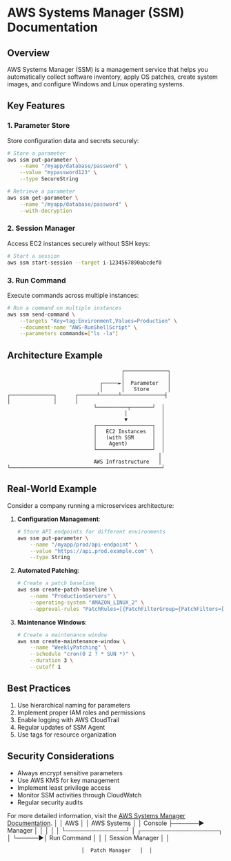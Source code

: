 # AWS Systems Manager (SSM) Documentation

## Overview

AWS Systems Manager (SSM) is a management service that helps you automatically collect software inventory, apply OS patches, create system images, and configure Windows and Linux operating systems.

## Key Features

### 1. Parameter Store

Store configuration data and secrets securely:

```bash
# Store a parameter
aws ssm put-parameter \
    --name "/myapp/database/password" \
    --value "mypassword123" \
    --type SecureString

# Retrieve a parameter
aws ssm get-parameter \
    --name "/myapp/database/password" \
    --with-decryption
```

### 2. Session Manager

Access EC2 instances securely without SSH keys:

```bash
# Start a session
aws ssm start-session --target i-1234567890abcdef0
```

### 3. Run Command

Execute commands across multiple instances:

```bash
# Run a command on multiple instances
aws ssm send-command \
    --targets "Key=tag:Environment,Values=Production" \
    --document-name "AWS-RunShellScript" \
    --parameters commands=["ls -la"]
```

## Architecture Example

```plaintext
                                     ┌──────────────┐
                                     │              │
                              ┌─────►│  Parameter   │
                              │      │   Store      │
┌──────────────┐      ┌──────┴──────┴──────────────┤
│              │      │                            
                            └──────────┬───────┘  │
                                      │           │
                                      ▼           │
                            ┌──────────────────┐  │
                            │   EC2 Instances  │  │
                            │   (with SSM      │  │
                            │    Agent)        │  │
                            └──────────────────┘  │
                                                 │
                            AWS Infrastructure   │
└─────────────────────────────────────────────────┘
```

## Real-World Example

Consider a company running a microservices architecture:

1. **Configuration Management**:

   ```bash
   # Store API endpoints for different environments
   aws ssm put-parameter \
       --name "/myapp/prod/api-endpoint" \
       --value "https://api.prod.example.com" \
       --type String
   ```

2. **Automated Patching**:

   ```bash
   # Create a patch baseline
   aws ssm create-patch-baseline \
       --name "ProductionServers" \
       --operating-system "AMAZON_LINUX_2" \
       --approval-rules "PatchRules=[{PatchFilterGroup={PatchFilters=[{Key=CLASSIFICATION,Values=[SecurityUpdates]}]}}]"
   ```

3. **Maintenance Windows**:

   ```bash
   # Create a maintenance window
   aws ssm create-maintenance-window \
       --name "WeeklyPatching" \
       --schedule "cron(0 2 ? * SUN *)" \
       --duration 3 \
       --cutoff 1
   ```

## Best Practices

1. Use hierarchical naming for parameters
2. Implement proper IAM roles and permissions
3. Enable logging with AWS CloudTrail
4. Regular updates of SSM Agent
5. Use tags for resource organization

## Security Considerations

- Always encrypt sensitive parameters
- Use AWS KMS for key management
- Implement least privilege access
- Monitor SSM activities through CloudWatch
- Regular security audits

For more detailed information, visit the [AWS Systems Manager Documentation](https://docs.aws.amazon.com/systems-manager/latest/userguide/what-is-systems-manager.html). │
│    AWS       │      │         AWS Systems         │
│   Console    ├──────►          Manager           │
│              │      │                            │
└──────────────┘      │     ┌──────────────────┐  │
                      └─────►│  Run Command     │  │
                            │  Session Manager  │  │

                            │  Patch Manager   │  │
